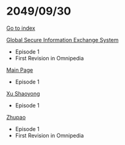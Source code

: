 # 2049/09/30

[Go to index](/README.md "Go to index")

[Global Secure Information Exchange System](https://omnipedia.app/wiki/2049/09/30/Global_Secure_Information_Exchange_System "Global Secure Information Exchange System")
- Episode 1
- First Revision in Omnipedia

[Main Page](https://omnipedia.app/wiki/2049/09/30/Main_Page "Main Page")
- Episode 1

[Xu Shaoyong](https://omnipedia.app/wiki/2049/09/30/Xu_Shaoyong/changes "Xu Shaoyong")
- Episode 1

[Zhupao](https://omnipedia.app/wiki/2049/09/30/Zhupao/changes "Zhupao")
- Episode 1
- First Revision in Omnipedia

